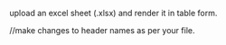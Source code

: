 upload an excel sheet (.xlsx) and render it in table form. 

//make changes to header names as per your file. 
